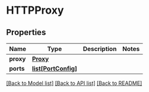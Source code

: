 # HTTPProxy

## Properties
Name | Type | Description | Notes
------------ | ------------- | ------------- | -------------
**proxy** | [**Proxy**](Proxy.md) |  | 
**ports** | [**list[PortConfig]**](PortConfig.md) |  | 

[[Back to Model list]](../README.md#documentation-for-models) [[Back to API list]](../README.md#documentation-for-api-endpoints) [[Back to README]](../README.md)

